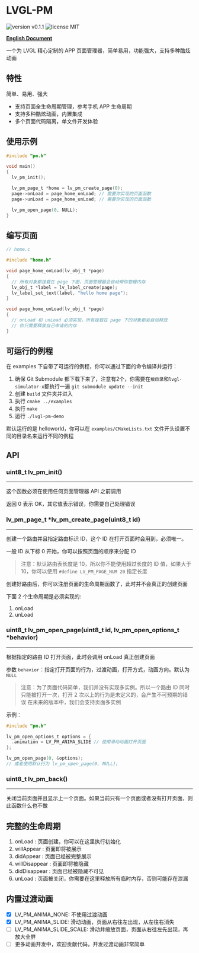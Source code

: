 # LVGL-PM

![version v0.1.1](https://img.shields.io/badge/version-v0.1.1-brightgreen)
![license MIT](https://img.shields.io/badge/license-MIT-green)

**[English Document](./README-en.md)**

一个为 LVGL 精心定制的 APP 页面管理器，简单易用，功能强大，支持多种酷炫动画

## 特性

简单、易用、强大

- 支持页面全生命周期管理，参考手机 APP 生命周期
- 支持多种酷炫动画，内置集成
- 多个页面代码隔离，单文件开发体验

## 使用示例

```c
#include "pm.h"

void main()
{
  lv_pm_init();

  lv_pm_page_t *home = lv_pm_create_page(0);
  page->onLoad = page_home_onLoad; // 需要你实现的页面函数
  page->unLoad = page_home_unLoad; // 需要你实现的页面函数

  lv_pm_open_page(0, NULL);
}
```

## 编写页面

```c
// home.c

#include "home.h"

void page_home_onLoad(lv_obj_t *page)
{
  // 所有对象都挂载在 page 下面，页面管理器会自动帮你管理内存
  lv_obj_t *label = lv_label_create(page);
  lv_label_set_text(label, "hello home page");
}

void page_home_unLoad(lv_obj_t *page)
{
  // onLoad 和 unLoad 必须实现，所有挂载在 page 下的对象都会自动释放
  // 你只需要释放自己申请的内存
}
```

## 可运行的例程

在 examples 下自带了可运行的例程，你可以通过下面的命令编译并运行：

1. 确保 Git Submodule 都下载下来了，注意有2个，你需要在`根目录`和`lvgl-simulator-x`都执行一遍 `git submodule update --init`
2. 创建 `build` 文件夹并进入
3. 执行 `cmake ../examples`
4. 执行 `make`
5. 运行 `./lvgl-pm-demo`

默认运行的是 helloworld，你可以在 `examples/CMakeLists.txt` 文件开头设置不同的目录名来运行不同的例程

## API

### uint8_t lv_pm_init()
--------------------------

这个函数必须在使用任何页面管理器 API 之前调用

返回 0 表示 OK，其它值表示错误，你需要自己处理错误

### lv_pm_page_t \*lv_pm_create_page(uint8_t id)
--------------------------

创建一个路由并且指定路由标识 ID，这个 ID 在打开页面时会用到，必须唯一。

一般 ID 从下标 0 开始，你可以按照页面的顺序来分配 ID

> 注意：默认路由表长度是 10，所以你不能使用超过长度的 ID 值，如果大于 10，你可以使用 `#define LV_PM_PAGE_NUM 20` 指定长度

创建好路由后，你可以注册页面的生命周期函数了，此时并不会真正的创建页面

下面 2 个生命周期是必须实现的:
 
 1. onLoad
 2. unLoad

### uint8_t lv_pm_open_page(uint8_t id, lv_pm_open_options_t \*behavior)
--------------------------

根据指定的路由 ID 打开页面，此时会调用 onLoad 真正创建页面

参数 `behavior`：指定打开页面的行为，过渡动画，打开方式，动画方向。默认为 `NULL`

> 注意：为了页面代码简单，我们并没有实现多实例。所以一个路由 ID 同时只能被打开一次，打开 2 次以上的行为是未定义的，会产生不可预期的错误
> 在未来的版本中，我们会支持页面多实例

示例：
```c
#include "pm.h"

lv_pm_open_options_t options = {
  .animation = LV_PM_ANIMA_SLIDE // 使用滑动动画打开页面
};

lv_pm_open_page(0, &options);
// 或者使用默认行为 lv_pm_open_page(0, NULL);
```

### uint8_t lv_pm_back()
--------------------------

关闭当前页面并且显示上一个页面。如果当前只有一个页面或者没有打开页面，则此函数什么也不做

## 完整的生命周期

1. onLoad          : 页面创建，你可以在这里执行初始化
2. willAppear      : 页面即将被展示
3. didAppear       : 页面已经被完整展示
4. willDisappear   : 页面即将被隐藏
5. didDisappear    : 页面已经被隐藏不可见
6. unLoad          : 页面被关闭，你需要在这里释放所有临时内存，否则可能存在泄漏

## 内置过渡动画

- [x] LV_PM_ANIMA_NONE: 不使用过渡动画
- [x] LV_PM_ANIMA_SLIDE: 滑动动画，页面从右往左出现，从左往右消失
- [ ] LV_PM_ANIMA_SLIDE_SCALE: 滑动并缩放页面，页面从右往左先出现，再放大全屏
- [ ] 更多动画开发中，欢迎贡献代码，开发过渡动画非常简单